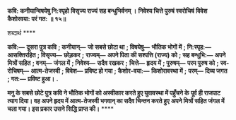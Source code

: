 **कवि: कनीयान्विषयेषु नि:स्पृहो** **विसृज्य राज्यं सह बन्धुभिर्वनम् ।** **निवेश्य चित्ते पुरुषं स्वरोचिषं** **विवेश कैशोरवया: परं गत: ॥ १५॥** 

शब्दार्थ **** 

**कवि:—** **दूसरा पुत्र कवि** **; कनीयान्—** **जो सबसे छोटा था** **; विषयेषु—** **भौतिक भोगों में** **; नि:स्पृह:—** **आसक्तिरहित** **; विसृज्य—** **छोड़कर** **;** **राज्यम्—** **अपने पिता की सश्पत्ति (राज्य) को** **; सह बन्धुभि:—** **अपने मित्रों सहित** **; वनम्—** **जंगल में** **; निवेश्य—** **सदैव रखकर** **;** **चित्ते—** **हृदय में** **; पुरुषम्—** **परम पुरुष को** **; स्व-रोचिषम्—** **आत्म-तेजस्वी** **; विवेश—** **प्रविष्ट हो गया** **; कैशोर-वया:—** **किशोरावस्था में** **;** **परम्—** **दिव्य जगत** **; गत:—** **प्रविष्ट हुआ।** **.** 

**मनु के सबसे छोटे पुत्र कवि ने भौतिक भोगों को अस्वीकार करते हुए युवावस्था में पहुँचने के** **पूर्व ही राजपाट त्याग दिया। वह अपने हृदय में आत्म-तेजस्वी भगवान् का सदैव चिन्तन करते हुए** **अपने मित्रों सहित जंगल में चला गया। इस प्रकार उसने सिद्धि प्राप्त की।** **** 